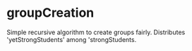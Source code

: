 # groupCreation
Simple recursive algorithm to create groups fairly. Distributes 'yetStrongStudents' among 'strongStudents. 
